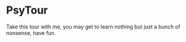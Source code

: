 # PsyTour
Take this tour with me, you may get to learn nothing but just a bunch of nonsense, have fun.
